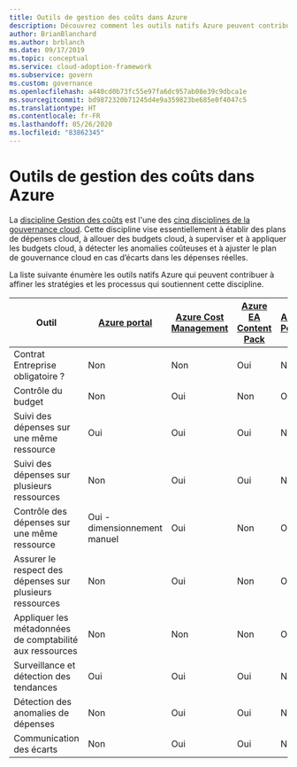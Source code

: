 ```yaml
---
title: Outils de gestion des coûts dans Azure
description: Découvrez comment les outils natifs Azure peuvent contribuer à affiner les stratégies et les processus qui vont dans le sens de la discipline Gestion des coûts.
author: BrianBlanchard
ms.author: brblanch
ms.date: 09/17/2019
ms.topic: conceptual
ms.service: cloud-adoption-framework
ms.subservice: govern
ms.custom: governance
ms.openlocfilehash: a440cd0b73fc55e97fa6dc957ab08e39c9dbca1e
ms.sourcegitcommit: bd9872320b71245d4e9a359823be685e0f4047c5
ms.translationtype: HT
ms.contentlocale: fr-FR
ms.lasthandoff: 05/26/2020
ms.locfileid: "83862345"
---
```

# <a name="cost-management-tools-in-azure"></a>Outils de gestion des coûts dans Azure

La [discipline Gestion des coûts](./index.md) est l'une des [cinq disciplines de la gouvernance cloud](../governance-disciplines.md). Cette discipline vise essentiellement à établir des plans de dépenses cloud, à allouer des budgets cloud, à superviser et à appliquer les budgets cloud, à détecter les anomalies coûteuses et à ajuster le plan de gouvernance cloud en cas d’écarts dans les dépenses réelles.

La liste suivante énumère les outils natifs Azure qui peuvent contribuer à affiner les stratégies et les processus qui soutiennent cette discipline.

<!-- TODO: Content packs are deprecated. -->

| Outil | [Azure portal](https://azure.microsoft.com/features/azure-portal)  | [Azure Cost Management](https://docs.microsoft.com/azure/cost-management-billing/cost-management-billing-overview)  | [Azure EA Content Pack](https://docs.microsoft.com/power-bi/service-connect-to-azure-enterprise)  | [Azure Policy](https://docs.microsoft.com/azure/governance/policy/overview) |
|---------|---------|---------|---------|---------|
| Contrat Entreprise obligatoire ?     | Non         | Non         | Oui         | Non         |
| Contrôle du budget     | Non         | Oui         | Non         | Oui         |
| Suivi des dépenses sur une même ressource    | Oui         | Oui         | Oui         | Non         |
| Suivi des dépenses sur plusieurs ressources    | Non         | Oui        | Oui         | Non         |
| Contrôle des dépenses sur une même ressource     | Oui - dimensionnement manuel         | Oui         | Non         | Oui         |
| Assurer le respect des dépenses sur plusieurs ressources    | Non         | Oui         | Non         | Oui         |
| Appliquer les métadonnées de comptabilité aux ressources    | Non         | Non         | Non         | Oui         |
| Surveillance et détection des tendances     | Oui          | Oui        | Oui         | Non         |
| Détection des anomalies de dépenses     | Non         | Oui        | Oui         | Non        |
| Communication des écarts     | Non        | Oui        | Oui        | Non        |
